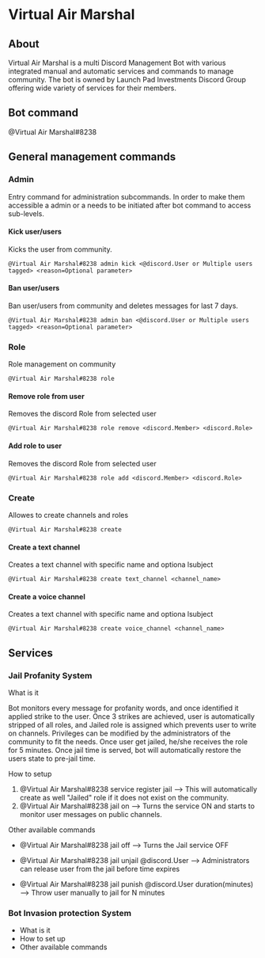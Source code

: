 # Virtual Air Marshal

## About

Virtual Air Marshal is a multi Discord Management Bot with various integrated manual and automatic services and commands to manage community.
The bot is owned by Launch Pad Investments Discord Group offering wide variety of services for their members.

## Bot command
@Virtual Air Marshal#8238 

## General management commands

### Admin 
Entry command for administration subcommands. In order to make them accessible a admin or a needs to be initiated after bot command to access sub-levels.

#### Kick user/users

Kicks the user from community.

```text
@Virtual Air Marshal#8238 admin kick <@discord.User or Multiple users tagged> <reason=Optional parameter>
```

#### Ban user/users

Ban user/users from community and deletes messages for last 7 days.

```text
@Virtual Air Marshal#8238 admin ban <@discord.User or Multiple users tagged> <reason=Optional parameter>
```

### Role 

Role management on community

```text
@Virtual Air Marshal#8238 role
```
#### Remove role from user

Removes the discord Role from selected user

```text
@Virtual Air Marshal#8238 role remove <discord.Member> <discord.Role>
```

#### Add role to user

Removes the discord Role from selected user

```text
@Virtual Air Marshal#8238 role add <discord.Member> <discord.Role>
```

### Create 

Allowes to create channels and roles

```text
@Virtual Air Marshal#8238 create
```

#### Create a text channel

Creates a text channel with specific name and optiona lsubject

```text
@Virtual Air Marshal#8238 create text_channel <channel_name>
```

#### Create a voice channel

Creates a text channel with specific name and optiona lsubject

```text
@Virtual Air Marshal#8238 create voice_channel <channel_name>
```

## Services

### Jail Profanity System
What is it

Bot monitors every message for profanity words, and once identified it applied strike to the user. Once 3 strikes are achieved, user is automatically
stripped of all roles, and Jailed role is assigned which prevents user to write on channels. Privileges can be modified by the administrators of the community
to fit the needs. Once user get jailed, he/she receives the role for 5 minutes. Once jail time is served, bot will automatically restore the users state to 
pre-jail time. 

How to setup 

1. @Virtual Air Marshal#8238 service register jail --> This will automatically create as well "Jailed" role if it does not exist on the community.
2. @Virtual Air Marshal#8238 jail on --> Turns the service ON and starts to monitor user messages on public channels.

Other available commands

- @Virtual Air Marshal#8238 jail off --> Turns the Jail service OFF

- @Virtual Air Marshal#8238 jail unjail @discord.User --> Administrators can release user from the jail before time expires

- @Virtual Air Marshal#8238 jail punish @discord.User duration(minutes) --> Throw user manually to jail for N minutes

### Bot Invasion protection System
- What is it
- How to set up
- Other available commands